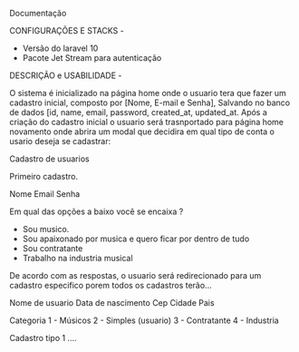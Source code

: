 Documentação 

CONFIGURAÇÕES E STACKS  -
- Versão do laravel 10
- Pacote Jet Stream para autenticação

DESCRIÇÃO e USABILIDADE -

O sistema é inicializado na página home onde o usuario tera que fazer um cadastro inicial,
composto por [Nome, E-mail e Senha], Salvando no banco de dados [id, name, email, password, created_at, updated_at.
Após a criação do cadastro inicial o usuario será trasnportado para página home novamento onde abrira um modal que decidira em qual tipo de conta o usario deseja se cadastrar:

Cadastro de usuarios 

Primeiro cadastro.

Nome 
Email 
Senha 

Em qual das opções a baixo você se encaixa ?

- Sou musico.
- Sou apaixonado por musica e quero ficar por dentro de tudo 
- Sou contratante
- Trabalho na industria musical

De acordo com as respostas, o usuario será redirecionado para um cadastro especifico 
porem todos os cadastros terão...

Nome de usuario 
Data de nascimento 
Cep 
Cidade
Pais 

Categoria 
1 - Músicos
2 - Simples (usuario)
3 - Contratante 
4 - Industria

Cadastro tipo 1 ....


